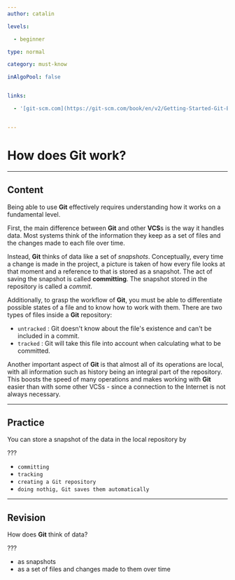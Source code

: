 ```yaml
---
author: catalin

levels:

  - beginner

type: normal

category: must-know

inAlgoPool: false


links:

  - '[git-scm.com](https://git-scm.com/book/en/v2/Getting-Started-Git-Basics){website}'


---
```


# How does Git work?

---
## Content

Being able to use **Git** effectively requires understanding how it works on a fundamental level.

First, the main difference between **Git** and other **VCS**s is the way it handles data. Most systems think of the information they keep as a set of files and the changes made to each file over time.

Instead, **Git** thinks of data like a set of *snapshots*. Conceptually, every time a change is made in the project, a picture is taken of how every file looks at that moment and a reference to that is stored as a snapshot. The act of saving the snapshot is called **committing**. The snapshot stored in the repository is called a *commit*.

Additionally, to grasp the workflow of **Git**, you must be able to differentiate possible states of a file and to know how to work with them. There are two types of files inside a **Git** repository:
- `untracked` : Git doesn't know about the file's existence and can't be included in a commit.
- `tracked` : Git will take this file into account when calculating what to be committed.

Another important aspect of **Git** is that almost all of its operations are local, with all information such as history being an integral part of the repository. This boosts the speed of many operations and makes working with **Git** easier than with some other VCSs - since a connection to the Internet is not always necessary.

---
## Practice

You can store a snapshot of the data in the local repository by

???


* `committing`
* `tracking`
* `creating a Git repository`
* `doing nothig, Git saves them automatically`

---
## Revision

How does **Git** think of data?

???


* as snapshots
* as a set of files and changes made to them over time

